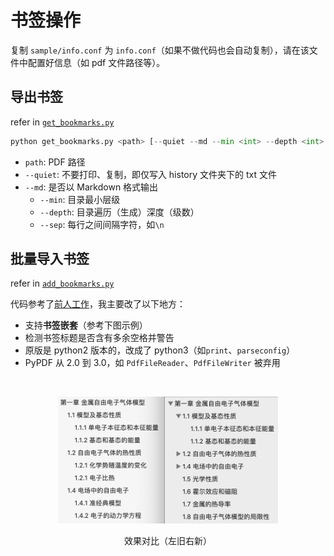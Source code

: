 # 书签操作

复制 `sample/info.conf` 为 `info.conf`（如果不做代码也会自动复制），请在该文件中配置好信息（如 pdf 文件路径等）。

## 导出书签

refer in [`get_bookmarks.py`](./get_bookmarks.py)

```py
python get_bookmarks.py <path> [--quiet --md --min <int> --depth <int> --sep <str>]
```

- `path`: PDF 路径
- `--quiet`: 不要打印、复制，即仅写入 history 文件夹下的 txt 文件
- `--md`: 是否以 Markdown 格式输出
  - `--min`: 目录最小层级
  - `--depth`: 目录遍历（生成）深度（级数）
  - `--sep`: 每行之间间隔字符，如`\n`


## 批量导入书签

refer in [`add_bookmarks.py`](./add_bookmarks.py)

代码参考了[前人工作](https://www.jianshu.com/p/1aac3ae4d620)，我主要改了以下地方：

- 支持**书签嵌套**（参考下图示例）
- 检测书签标题是否含有多余空格并警告
- 原版是 python2 版本的，改成了 python3（如`print`、`parseconfig`）
- PyPDF 从 2.0 到 3.0，如 `PdfFileReader`、`PdfFileWriter` 被弃用

</br>
<p align="center">
  <img src="./sample/compare.png" width="70%"/>
</p>
<p align="center">效果对比（左旧右新）</p>
